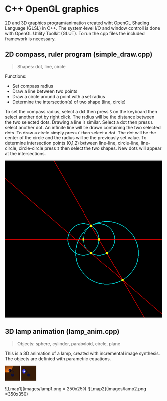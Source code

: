 # C++ OpenGL graphics
2D and 3D graphics program/animation created wiht OpenGL Shading Language (GLSL) in C++. The system-level I/O and window controll is done with OpenGL Utility Toolkit (GLUT). To run the cpp files the included framework is necessary.

## 2D compass, ruler program (simple_draw.cpp)
> Shapes: dot, line, circle

Functions:
- Set compass radius
- Draw a line between two points
- Draw a circle around a point with a set radius
- Determine the intersection(s) of two shape (line, circle)

To set the compass radius, select a dot then press `S` on the keyboard then select another dot by right click. The radius will be the distance between the two selected dots. Drawing a line is similar. Select a dot then press `L` select another dot. An infinite line will be drawn containing the two selected dots. 
To draw a circle simply  press `C` then select a dot. The dot will be the center of the circle and the radius will be the previously set value. To determine intersection points (0,1,2) between line-line, circle-line, line-circle, circle-circle press `I` then select the two shapes. New dots will appear at the intersections.

![Simple Draw](images/simpleDraw.png)

## 3D lamp animation (lamp_anim.cpp)
> Objects: sphere, cylinder, paraboloid, circle, plane

This is a 3D animation of a lamp, created with incremental image synthesis. The objects are definied with parametric equations.

<img src="images/lamp1.png" width="48"> <img src="images/lamp2.png" width="48">

![Lmap1](images/lamp1.png = 250x250)
![Lmap2](images/lamp2.png =350x350)
